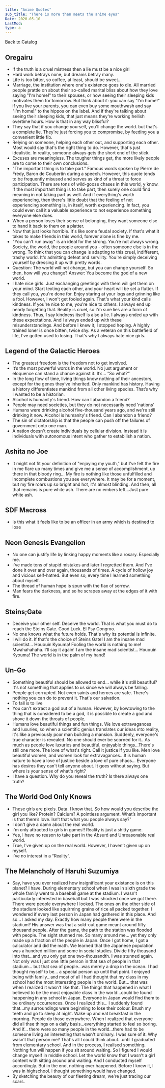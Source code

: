 ```yaml
---
title: "Anime Quotes"
sub_title: "There is more than meets the anime eyes"
Date: 2020-05-10
LastMod:
type: a
---
```


[Back to Catalog](/)

## Oregairu

- If the truth is a cruel mistress then a lie must be a nice girl
- Hard work betrays none, but dreams betray many.
- Life is too bitter, so coffee, at least, should be sweet...
- Marriage, the institution where one's existence goes to die. All married people prattle on about their so-called marital bliss about how they love saying "I'm home!" to their spouses, or how seeing their sleeping kids motivates them for tomorrow. But think about it: you can say "I'm home!" if you live your parents, you can even buy some mouthwash and say "I'm home!" to the hippos on the label. And if they're talking about seeing their sleeping kids, that just means they're working hellish overtime hours. How is that in any way blissful?
- They say that if you change yourself, you'll change the world. but that's a complete lie. They're just forcing you to compromise, by feeding you a convenient little fib.
- Relying on someone, helping each other out, and supporting each other. Most would say that's the right thing to do. However, that's just idealistic. In reality, someone always gets the short end of the stick.
- Excuses are meaningless. The tougher things get, the more likely people are to come to their own conclusions.
- "The important thing is to take part." Famous words spoken by Pierre de Frédy, Baron de Coubertin during a speech. However, this quote tends to be frequently misused and serves as kind of a threat to force participation. There are tons of wild-goose chases in this world, y'know. If the most important thing is to take part, then surely one could find meaning in not taking part as well. And if everything's worth experiencing, then there's little doubt that the feeling of not experiencing something is, in itself, worth experiencing. In fact, you could even call it a valuable experience to not experience something everyone else does.
- When a person loses their sense of belonging, they want someone else to hand it back to them on a platter.
- Now that just looks horrible. It's like some feudal society. If that's what it takes to make friends in this world, forever alone is fine by me.
- "You can't run away" is an ideal for the strong. You're not always wrong. Society, the world, the people around you - often someone else is in the wrong. To think that you can change is adapting to this cruel, indifferent, trashy world. It's admitting defeat and servility. You're simply deceiving yourself by dressing it up with pretty words.
- Question: The world will not change, but you can change yourself. So then, how will you change? Answer: You become the god of a new world.
- I hate nice girls. Just exchanging greetings with them will get them on your mind. Start texting each other, and your heart will be set a flutter. If they call you, you're done for. Enjoy staring at your logs and grinning like a fool. However, I won't get fooled again. That's what your kind calls kindness. If you're nice to me, you're nice to others. I always end up nearly forgetting that. Reality is cruel, so I'm sure lies are a form of kindness. Thus, I say kindness itself is also a lie. I always ended up with these expectations. And I always ended up with these misunderstandings. And before I knew it, I stopped hoping. A highly trained loner is once bitten, twice shy. As a veteran on this battlefield of life, I've gotten used to losing. That's why I always hate nice girls.

## Legend of the Galactic Heroes

- The greatest freedom is the freedom not to get involved.
- It’s the most powerful words in the world. No just argument or eloquence can stand a chance against it. It’s… ”So what?”
- In the long flow of time, living things know nothing of their ancestors, except for the genes they’ve inherited. Only mankind has history. Having a history differentiates mankind from all other living species. That’s why I wanted to be a historian.
- Alcohol is humanity's friend. How can I abandon a friend?
- People may need societies, but they do not necessarily need 'nations'
- Humans were drinking alcohol five-thousand years ago, and we're still drinking it now. Alcohol is humanity's friend. Can I abandon a friend?
- The sin of dictatorship is that the people can push off the failures of government onto one man.
- A nation doesn't create individuals by cellular division. Instead it is individuals with autonomous intent who gather to estabilish a nation.

## Ashita no Joe

- It might not fit your definition of "enjoying my youth," but I've felt the fire in me flare up many times and give me a sense of accomplishment, up there in that bloody ring... My fire is nothing like those unfulfilled and incomplete combustions you see everywhere. It may be for a moment, but my fire roars up so bright and hot, it's almost blinding. And then, all that remains is pure white ash. There are no embers left...Just pure white ash.

## SDF Macross

- Is this what it feels like to be an officer in an army which is destined to lose

## Neon Genesis Evangelion

- No one can justify life by linking happy moments like a rosary. Especially me.
- I've made tons of stupid mistakes and later I regretted them. And I've done it over and over again, thousands of times. A cycle of hollow joy and vicious self-hatred. But even so, every time I learned something about myself.
- The thread of human hope is spun with the flax of sorrow.
- Man fears the darkness, and so he scrapes away at the edges of it with fire.

## Steins;Gate

- Deceive your other self. Deceive the world. That is what you must do to reach the Steins Gate. Good Luck. El Psy Congroo.
- No one knows what the future holds. That's why its potential is infinite.
- I will do it. If that's the choice of Steins Gate! I am the insane mad scientist... Hououin Kyouma! Fooling the world is nothing to me! Mwahahahaha. I'll say it again! I am the insane mad scientist... Hououin Kyouma! The world is in the palm of my hand!

## Un-Go

- Something beautiful should be allowed to end... while it's still beautiful? It's not something that applies to us since we will always be falling.
- People get corrupted. Not even saints and heroes are safe. There's nothing you can do to prevent it. That's our salvation.
- To fall is to live
- You can't extract a god out of a human. However, by kowtowing to the thing that is considered to be a god, it is possible to create a god and shove it down the throats of people.
- Humans love beautiful things and fun things. We love extravagances and luxuries, so when a scientific genius translates our ideas into reality, it's like a previously poor man building a mansion. Suddenly, everyone's true character is revealed. No one should ever be scorned for it...As much as people love luxuries and beautiful, enjoyable things...There's still one more. The love of what's right. Call it justice if you like. Men love beautiful women, and women look for extravagances...It is human nature to have a love of justice beside a love of pure chaos... Everyone has desires they can't tell anyone about. It goes without saying. But where is your sense of what's right?
- I have a question. Why do you reveal the truth? Is there always one truth?

## The World God Only Knows

- These girls are pixels. Data. I know that. So how would you describe the girl you like? Protein? Calcium? A pointless argument. What’s important is that there’s love. Isn’t that what you people always say?"
- I don't give a damn about the real world.
- I'm only attracted to girls in games!! Reality is just a shitty game.
- Yes, I have no reason to take part in the Absurd and Unreasonable real world.
- True, I’ve given up on the real world. However, I haven’t given up on myself.
- I’ve no interest in a “Reality”.

## The Melancholy of Haruhi Suzumiya

- Say, have you ever realized how insignificant your existance is on this planet? I have. During elementary school when I was in sixth grade the whole family went to a baseball game at the stadium. I wasn't particularly interested in baseball but I was shocked once we got there. There were people everywhere I looked. The ones on the other side of the stadium looked like squirming grains of rice all packed together. I wondered if every last person in Japan had gathered in this place. And so... I asked my day. Exactly how many people there were in the stadium? His answer was that a sold-out game meant around fifty thousand people. After the game, the path to the station was flooded with people. The sight stunned me. So many around me... yet they only made up a fraction of the people in Japan. Once I got home, I got a calculator and did the math. We learned that the Japanese population was a hundred million and some in social studies. Divide fifty thousand into that...and you only get one two-thousandth. I was stunned again. Not only was I just one little person in that sea of people in that stadium... but that sea of people...was merely a drop in the ocean. I had thought myself to be... a special person up until that point. I enjoyed being with family...and most of all I had thought that my class in my school had the most interesting people in the world. But... that was when I realized it wasn't like that. The things that happened in what I believed to be the most enjoyable class in the world...could be found happening in any school in Japan. Everyone in Japan would find them to be ordinary occurrences. Once I realized this... I suddenly found that...my surroundings were beginning to lose their colour. Brush my teeth and go to sleep at night. Wake up and eat breakfast in the morning. People do those everywhere. When I realized that everyone did all thse things on a daily basis...everything started to feel so boring. And if... there were so many people in the world...there had to be someone living an interesting that wasn't ordinary. I was sure of it. Why wasn't that person me? That's all I could think about...until I graduated from elementary school. And in the process, I realised something. Nothing fun will happen if you sit around waiting. So I figured I would change myself in middle school. Let the world know that I wasn't a girl content with sitting around and waiting. And I conducted myself accordingly. But in the end, nothing ever happened. Before I knew it, I was in highschool. I thought something would have changed.
- By sketching the beauty of our fleeting dream, we're just tracing our scars.
